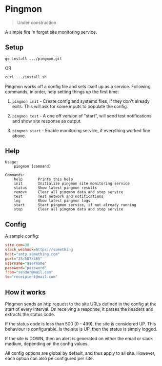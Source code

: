 # Pingmon

> Under construction

A simple fire 'n forget site monitoring service.

## Setup

```sh
go install .../pingmon.git
```

OR

```sh
curl .../install.sh
```

Pingmon works off a config file and sets itself up as a service. Following commands, in order, help setting things up the first time:

1. `pingmon init` - Create config and systemd files, if they don't already exits. This will ask for some inputs to populate the config.

2. `pingmon test` - A one off version of "start", will send test notifications and show site response as output.

3. `pingmon start` - Enable monitoring service, if everything worked fine above.

## Help

```
Usage:
    pingmon [command]

Commands:
    help       Prints this help
    init       Initialize pingmon site monitoring service
    status     Show latest pingmon results
    remove     Clear all pingmon data and stop service
    test       Test network and notifications
    log        Show latest pingmon logs
    start      Start pingmon service, if not already running
    stop       Clear all pingmon data and stop service
```

## Config

A sample config:

```ini
site.com=30
slack_webhook=https://something
host="smtp.something.com"
port="25/587/465"
username="username"
password="password"
from="sender@mail.com"
to="receipient@mail.com"

```

## How it works

Pingmon sends an http request to the site URLs defined in the config at the start of every interval. On receiving a response, it parses the headers and extracts the status code.

If the status code is less than 500 (0 - 499), the site is considered UP. This behaviour is configurable. Is the site is UP, then the status is simply logged.

If the site is DOWN, then an alert is generated on either the email or slack medium, depending on the config values.

All config options are global by default, and thus apply to all site. However, each option can also pe configured per site.
